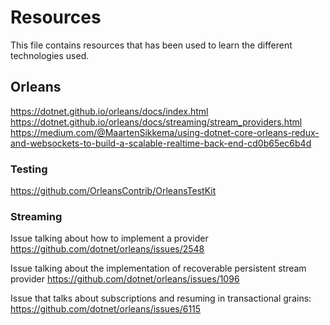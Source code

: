 # Resources

This file contains resources that has been used to learn the different technologies used.

## Orleans

https://dotnet.github.io/orleans/docs/index.html
https://dotnet.github.io/orleans/docs/streaming/stream_providers.html
https://medium.com/@MaartenSikkema/using-dotnet-core-orleans-redux-and-websockets-to-build-a-scalable-realtime-back-end-cd0b65ec6b4d

### Testing

https://github.com/OrleansContrib/OrleansTestKit

### Streaming

Issue talking about how to implement a provider
https://github.com/dotnet/orleans/issues/2548

Issue talking about the implementation of recoverable persistent stream provider
https://github.com/dotnet/orleans/issues/1096

Issue that talks about subscriptions and resuming in transactional grains:
https://github.com/dotnet/orleans/issues/6115
